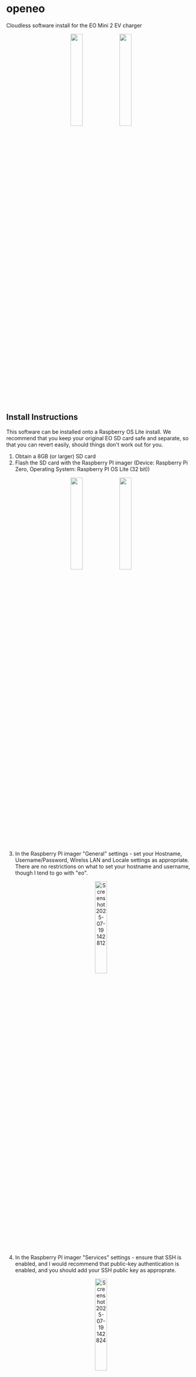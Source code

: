 # openeo
Cloudless software install for the EO Mini 2 EV charger

<p align="center">
<img src="https://github.com/user-attachments/assets/e4592063-7f7b-485f-af75-c6b6009f6c96" style="width:25%; height:auto;"  />
<img src="https://github.com/user-attachments/assets/1e6d8d2f-df0d-4b3b-8647-fd621d5297e4" style="width:25%; height:auto;"  />
</p>

## Install Instructions
This software can be installed onto a Raspberry OS Lite install. We recommend that you keep your original EO SD card safe and separate, so that you can revert easily, should things don't work out for you.

1. Obtain a 8GB (or larger) SD card
2. Flash the SD card with the Raspberry PI imager (Device: Raspberry Pi Zero, Operating System: Raspberry PI OS Lite (32 bit))

<p align="center">
<img src="https://github.com/user-attachments/assets/58fc15c4-ed2e-403d-b8f1-7e83a6c8c2b7" style="width:25%; height:auto;" />
<img src="https://github.com/user-attachments/assets/db492985-58e3-4b18-8bb2-5eb0fb31cb6d" style="width:25%; height:auto;" />
</p>

3. In the Raspberry PI imager "General" settings - set your Hostname, Username/Password, Wirelss LAN and Locale settings as appropriate. There are no restrictions on what to set your hostname and username, though I tend to go with "eo".

<p align="center"><img alt="Screenshot 2025-07-19 142812" src="https://github.com/user-attachments/assets/f3db2cc0-9055-4817-b135-2864c760de57" style="width:25%; height:auto;" /></p>

4. In the Raspberry PI imager "Services" settings - ensure that SSH is enabled, and I would recommend that public-key authentication is enabled, and you should add your SSH public key as approprate.

<p align="center"><img alt="Screenshot 2025-07-19 142824" src="https://github.com/user-attachments/assets/d4768f5d-19f3-4355-a44e-6216e492dc30" style="width:25%; height:auto;" />
</p>

5. *IMPORTANT* Once the new SD card has been created, remove power to your EO box by disconnecting it or by switching off the relevant breaker in your consumer unit. Please ensure that it is completely isolated from the mains electricity. *If you are unsure that the electricity is fully disconnected, then do not proceed*.
6. Open the EO mini by loosening the four captive screws that are visible on the front of the case (you may need to remove the four rubber covers, if they are fitted), and you will see the RPi Zero inside. You can now switch the SD cards, keeping the original safe.

<p align="center">
<img src="https://github.com/user-attachments/assets/5488462c-a5c6-44c0-843b-16ec874e846a" style="width:25%; height:auto;" />
<img src="https://github.com/user-attachments/assets/791a735f-6907-45ce-a0b4-738466f55b5b" style="width:25%; height:auto;" />
</p>

7. Close the EO enclosure, and apply power to it. The RPi Zero should boot, and if you got the configuration correct in step #3 above, it will then join your wireless network and you can log in with SSH (you should be able to find the RPi IP address from your broadband router). Note that the first time that you power up with a fresh SD card, it will take 10-15 minutes to fully boot before it is seen on the network.
8. Log onto your account on the RPi Zero via SSH over the WiFi network, and run the following three commands. This will download a deployment script from github, run it to install the software onto your RPi, then reboots your RPi to allow the software to finish configuring and start up.

~~~~
wget https://raw.githubusercontent.com/minceheid/openeo/refs/heads/main/deploy.bash
bash deploy.bash
sudo reboot
~~~~

Once the RPi Zero reboots, it should all be working. You should be able to point your browser at the IP address (or you can use mDNS to navigate to _hostname_.local - where _hostname_ is whichever hostname you set in step 3 above). You should see the configuration web page, showing the charger status, and giving you control.

*Note* - at this time, only the **_Schedule_** mode and **_Manual_** mode is available. We will be adding **_Remote_** (OCPP) shortly.

## Configuration
The software is configured by a json configuration file, an example is provided. The main functions are provided by plugin modules, each of which must be listed in the json config file, along with the configuration parameters. See the source of the module in the eo/openeo/ directory for more information on each module. If a configuration file does not initially exist, a default configuration will be generated and saved for you.

~~~~
{
  "scheduler" : { "enabled" : False, "schedule" : [{"start" : "2200", "end" : "0400", "amps" : 32}] },
  "switch" : { "enabled" : True, "on" : True, "amps" : 32 },
  "configserver": { "enabled": True, "port": 80 },
  "chargeroptions" : { "mode" : "switch" },
  "logger": {
      "enabled": True,
      "hires_interval": 2,        # 2 seconds
      "hires_maxage": 60*10,      # 10 minutes
      "lowres_interval": 60*5,    # 5 minutes
      "lowres_maxage": 60*60*48   # 48 hours
  },
}

~~~~

## Debugging
All logs are written to the linux journal, and can be viewed using the ```journalctl``` command. Additionally, if you set ```log_level``` in the chargeroptions statement in config.json to ```debug```, and restart (reboot the pi) then additional debug messages are logged
~~~~
  "chargeroptions" : { "log_level" : "debug" },
~~~~


